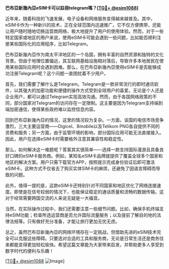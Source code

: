 **巴布亞新幾內亞eSIM卡可以註冊telegram嗎？[[TG💪+ @esim1088](https://t.me/s/esim1088)]**

近年来，随着科技的飞速发展，电子设备和网络服务变得越来越普及。其中，eSIM卡作为一种新兴的技术，正在全球范围内迅速推广。它不仅方便携带，还能让用户随时随地切换运营商网络，极大地提升了用户的使用体验。然而，对于一些特定国家或地区的用户来说，使用eSIM卡可能会遇到一些问题，比如能否顺利注册某些国际化的应用程序，比如Telegram。

巴布亞新幾內亞作为南太平洋地区的一个岛国，拥有丰富的自然资源和独特的文化背景。但由于地理位置偏远，其互联网基础设施相对落后，导致许多本地居民在使用某些国际应用时会遇到困难。那么，在巴布亞新幾內亞使用eSIM卡是否能够成功注册Telegram呢？这个问题一直困扰着不少用户。

首先，我们需要了解什么是Telegram。Telegram是一款非常流行的即时通讯软件，以其强大的加密功能和便捷的操作方式受到全球用户的喜爱。无论是个人还是企业用户，都可以通过Telegram实现高效沟通。然而，由于各国网络政策的不同，部分国家对Telegram的访问存在一定限制。这主要是因为Telegram支持端到端加密通信，使得某些政府难以监控信息内容。

回到巴布亞新幾內亞的情况，这里的情况较为复杂。一方面，该国的电信市场竞争激烈，三大主要运营商——Digicel、Bmobile以及Telikom PNG各自提供不同的资费和服务；另一方面，由于监管环境的影响，部分国际应用可能无法直接接入。因此，用户在选择eSIM卡时需要格外注意其兼容性和稳定性。

那么，如何解决这一难题呢？答案其实很简单——选择一款支持国际漫游且具备良好口碑的eSIM卡服务商。例如，某知名eSIM卡品牌就提供了覆盖全球多个国家和地区的解决方案。用户只需下载官方APP，按照提示完成身份验证后即可激活eSIM卡。这种方式不仅省去了购买实体SIM卡的麻烦，还避免了因语言障碍而导致的问题。

此外，值得一提的是，这款eSIM卡还特别针对不同国家和地区优化了网络连接速度。即使是在信号较弱的情况下，也能保证稳定的通话质量和流畅的数据传输。这对于经常需要跨国交流的人来说无疑是一大福音。

当然，在实际操作过程中，我们还需要注意一些细节问题。比如，确保手机终端支持eSIM功能；检查所选运营商是否允许国际流量服务；以及提前了解目的地的法律法规等。只有做好充分准备，才能让旅行更加无忧无虑。

总之，虽然巴布亞新幾內亞的网络环境存在一定挑战，但借助先进的eSIM技术完全可以克服这些障碍。只要选对合适的工具和服务商，无论是日常生活还是商务往来都能变得更加轻松愉快。希望这篇文章能为大家带来启发，并帮助更多人享受到数字时代的便利与乐趣！

[[TG💪+ @esim1088](https://t.me/s/esim1088) ![Image](https://i.postimg.cc/4NQfJmqS/Snipaste-2025-05-13-00-14-12.png)]